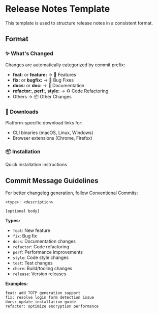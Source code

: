 # Release Notes Template

This template is used to structure release notes in a consistent format.

## Format

### ✨ What's Changed

Changes are automatically categorized by commit prefix:

- **feat:** or **feature:** → 🚀 Features
- **fix:** or **bugfix:** → 🐛 Bug Fixes  
- **docs:** or **doc:** → 📝 Documentation
- **refactor:**, **perf:**, **style:** → ♻️ Code Refactoring
- Others → 📦 Other Changes

### 🚀 Downloads

Platform-specific download links for:
- CLI binaries (macOS, Linux, Windows)
- Browser extensions (Chrome, Firefox)

### 📦 Installation

Quick installation instructions

## Commit Message Guidelines

For better changelog generation, follow Conventional Commits:

```
<type>: <description>

[optional body]
```

**Types:**
- `feat`: New feature
- `fix`: Bug fix
- `docs`: Documentation changes
- `refactor`: Code refactoring
- `perf`: Performance improvements
- `style`: Code style changes
- `test`: Test changes
- `chore`: Build/tooling changes
- `release`: Version releases

**Examples:**
```
feat: add TOTP generation support
fix: resolve login form detection issue
docs: update installation guide
refactor: optimize encryption performance
```
